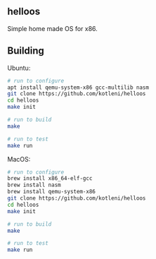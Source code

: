 ## helloos
Simple home made OS for x86.

## Building

Ubuntu:
```bash
# run to configure
apt install qemu-system-x86 gcc-multilib nasm
git clone https://github.com/kotleni/helloos
cd helloos
make init

# run to build
make

# run to test
make run
```

MacOS:
```bash
# run to configure
brew install x86_64-elf-gcc
brew install nasm
brew install qemu-system-x86
git clone https://github.com/kotleni/helloos
cd helloos
make init

# run to build
make

# run to test
make run
```

